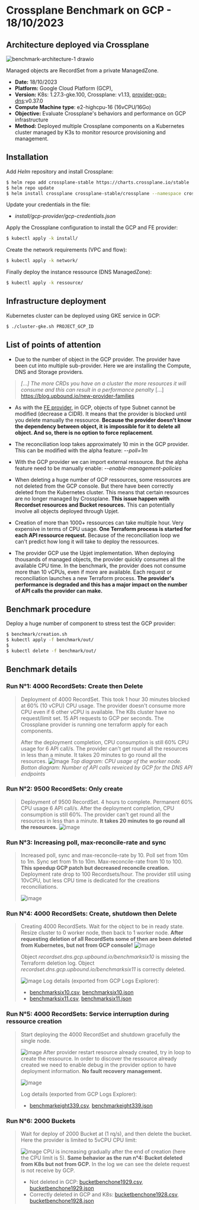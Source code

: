 # Crossplane Benchmark on GCP - 18/10/2023

## Architecture deployed via Crossplane

![benchmark-architecture-1 drawio](https://github.com/orange-cloudfoundry/crossplane-benchmark/assets/23292338/1417b41b-6139-46a6-8f44-e86d12dd79ae)

Managed objects are RecordSet from a private ManagedZone.
- **Date:** 18/10/2023
- **Platform:** Google Cloud Platform (GCP), 
- **Version:** K8s: 1.27.3-gke.100, Crossplane: v1.13, [provider-gcp-dns](https://marketplace.upbound.io/providers/upbound/provider-gcp-dns/v0.37.0):v0.37.0
- **Compute Machine type**: e2-highcpu-16 (16vCPU/16Go)
- **Objective:** Evaluate Crossplane's behaviors and performance on GCP infrastructure
- **Method:** Deployed multiple Crossplane components on a Kubernetes cluster managed by K3s to monitor resource provisioning and management.
## Installation
Add *Helm* repository and install Crossplane:
```bash
$ helm repo add crossplane-stable https://charts.crossplane.io/stable
$ helm repo update
$ helm install crossplane crossplane-stable/crossplane --namespace crossplane-system --create-namespace
```

Update your credentials in the file:
- *install/gcp-provider/gcp-credentials.json*

Apply the Crossplane configuration to install the GCP and FE provider:
```bash
$ kubectl apply -k install/
```

Create the network requirements (VPC and flow):
```bash
$ kubectl apply -k network/
```

Finally deploy the instance ressource (DNS ManagedZone):
```bash
$ kubectl apply -k ressource/
```

## Infrastructure deployment

Kubernetes cluster can be deployed using GKE service in GCP:
```bash
$ ./cluster-gke.sh PROJECT_GCP_ID
```

## List of points of attention
- Due to the number of object in the GCP provider. The provider have been cut into multiple sub-provider. Here we are installing the Compute, DNS and Storage providers.
> *[...] The more CRDs you have on a cluster the more resources it will consume and this can result in a performance penalty* [...] https://blog.upbound.io/new-provider-families

- As with the [FE provider](https://marketplace.upbound.io/providers/frangipaneteam/provider-flexibleengine/), in GCP, objects of type Subnet cannot be modified (decrease a CIDR). It means that the provider is blocked until you delete manually the ressource. **Because the provider doesn't know the dependency between object, it is impossible for it to delete all object. And so, there is no option to force replacement**.

- The reconciliation loop takes approximately 10 min in the GCP provider. This can be modified with the alpha feature: *--poll=1m*

- With the GCP provider we can import external ressource. But the alpha feature need to be manually enable: *--enable-management-policies*

- When deleting a huge number of GCP ressources, some ressources are not deleted from the GCP console. But there have been correctly deleted from the Kubernetes cluster. This means that certain resources are no longer managed by Crossplane.
**This issue happen with Recordset resources and Bucket resources.** This can potentially involve all objects deployed through Upjet.

- Creation of more than 1000+ ressources can take multiple hour. Very expensive in terms of CPU usage. **One Terraform process is started for each API ressource request.** Because of the reconciliation loop we can't predict how long it will take to deploy the ressources.

- The provider GCP use the Upjet implementation. When deploying thousands of managed objects, the provider quickly consumes all the available CPU time. In the benchmark, the provider does not consume more than 10 vCPUs, even if more are available. Each request or reconciliation launches a new Terraform process. **The provider's performance is degraded and this has a major impact on the number of API calls the provider can make.**

## Benchmark procedure

Deploy a huge number of component to stress test the GCP provider:
```bash
$ benchmark/creation.sh
$ kubectl apply -f benchmark/out/
$
$ kubectl delete -f benchmark/out/
```

## Benchmark details

### Run N°1: 4000 RecordSets: Create then Delete

> Deployment of 4000 RecordSet. This took 1 hour 30 minutes blocked at 60% (10 vCPU) CPU usage. The provider doesn't consume more CPU even if 6 other vCPU is available. The K8s cluster have no request/limit set. 15 API requests to GCP per seconds. The Crossplane provider is running one terraform apply for each components.
> 
> After the deployment completion, CPU consumption is still 60% CPU usage for 6 API call/s.  The provider can't get round all the resources in less than a minute. It takes 20 minutes to go round all the resources.
> ![image](https://github.com/orange-cloudfoundry/crossplane-benchmark/assets/23292338/75b04ece-ab9c-4b9c-8031-bd4f03c7e496)
> *Top diagram: CPU usage of the worker node. Botton diagram: Number of API calls reveiced by GCP for the DNS API endpoints*

### Run N°2: 9500 RecordSets: Only create

> Deployment of 9500 RecordSet. 4 hours to complete. Permanent 60% CPU usage 6 API call/s. After the deployment completion, CPU consumption is still 60%. The provider can't get round all the resources in less than a minute. **It takes 20 minutes to go round all the resources.**
> ![image](https://github.com/orange-cloudfoundry/crossplane-benchmark/assets/23292338/27343bda-9ff1-41c1-98ef-07def17bdbf0)

### Run N°3: Increasing poll, max-reconcile-rate and sync

> Increased poll, sync and max-reconcile-rate by 10. Poll set from 10m to 1m. Sync set from 1h to 10m. Max-reconcile-rate from 10 to 100. **This speedup GCP patch but decreased reconcile creation.** Deployment rate drop to 100 Recordsets/hour. The provider still using 10vCPU, but less CPU time is dedicated for the creations reconciliations.
>
> ![image](https://github.com/orange-cloudfoundry/crossplane-benchmark/assets/23292338/1b6527f9-351d-4322-8f21-67a628204c20)

### Run N°4: 4000 RecordSets: Create, shutdown then Delete

> Creating 4000 RecordSets. Wait for the object to be in ready state. Resize cluster to 0 worker node, then back to 1 worker node. **After requesting deletion of all RecordSets some of then are been deleted from Kubernetes, but not from GCP console!**
> ![image](https://github.com/orange-cloudfoundry/crossplane-benchmark/assets/23292338/42433450-a619-4d5b-ac5c-007f6dd4376f)
>
> Object *recordset.dns.gcp.upbound.io/benchmarksix10* is missing the Terraform deletion log. Object *recordset.dns.gcp.upbound.io/benchmarksix11* is correctly deleted.
>
> ![image](https://github.com/orange-cloudfoundry/crossplane-benchmark/assets/23292338/86e26452-ea08-48c1-abb5-fb1688d8c785)
> Log details (exported from GCP Logs Explorer): 
> - [benchmarksix10.csv](benchmark/result/benchmarksix10.csv), [benchmarksix10.json](benchmark/result/benchmarksix10.json)
> - [benchmarksix11.csv](benchmark/result/benchmarksix11.csv), [benchmarksix11.json](benchmark/result/benchmarksix11.json)

### Run N°5: 4000 RecordSets: Service interruption during ressource creation 

> Start deploying the 4000 RecordSet and shutdown gracefully the single node.
> 
> ![image](https://github.com/orange-cloudfoundry/crossplane-benchmark/assets/23292338/0d7ee8f4-d681-42d0-a577-fe0ffd8a8b2c)
> After provider restart resource already created, try in loop to create the ressource. In order to discover the ressource already created we need to enable debug in the provider option to have deployment information. **No fault recovery management.**
>
> ![image](https://github.com/orange-cloudfoundry/crossplane-benchmark/assets/23292338/83184a99-4719-45b3-84ee-bc1eebcf88bb)
> 
> Log details (exported from GCP Logs Explorer): 
> - [benchmarkeight339.csv](benchmark/result/benchmarkeight339.csv), [benchmarkeight339.json](benchmark/result/benchmarkeight339.json)



### Run N°6: 2000 Buckets

> Wait for deploy of 2000 Bucket at (1 rq/s), and then delete the bucket. Here the provider is limited to 5vCPU CPU limit:
> >
> ![image](https://github.com/orange-cloudfoundry/crossplane-benchmark/assets/23292338/7cd1e4bc-92ae-4117-842b-32bafe8dae96)
> CPU is increasing gradually after the end of creation (here the CPU limit is 5). **Same behavior as the run n°4: Bucket deleted from K8s but not from GCP.** In the log we can see the delete request is not receive by GCP.
> - Not deleted in GCP: [bucketbenchone1929.csv](benchmark/result/bucketbenchone1929.csv), [bucketbenchone1929.json](benchmark/result/bucketbenchone1929.json)
> - Correctly deleted in GCP and K8s: [bucketbenchone1928.csv](benchmark/result/bucketbenchone1928.csv), [bucketbenchone1928.json](benchmark/result/bucketbenchone1928.json)
